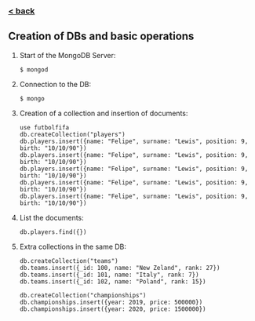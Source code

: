 ### [< back](./README.md)
## Creation of DBs and basic operations

  1. Start of the MongoDB Server:
      ```
      $ mongod
      ```
  2. Connection to the DB:
      ```
      $ mongo
      ```
  3. Creation of a collection and insertion of documents:
      ```
      use futbolfifa
      db.createCollection("players")
      db.players.insert({name: "Felipe", surname: "Lewis", position: 9, birth: "10/10/90"})
      db.players.insert({name: "Felipe", surname: "Lewis", position: 9, birth: "10/10/90"})
      db.players.insert({name: "Felipe", surname: "Lewis", position: 9, birth: "10/10/90"})
      db.players.insert({name: "Felipe", surname: "Lewis", position: 9, birth: "10/10/90"})
      db.players.insert({name: "Felipe", surname: "Lewis", position: 9, birth: "10/10/90"})
      ```
  4. List the documents:
      ```
      db.players.find({})
      ```
 5. Extra collections in the same DB:
    ```
    db.createCollection("teams")
    db.teams.insert({_id: 100, name: "New Zeland", rank: 27})
    db.teams.insert({_id: 101, name: "Italy", rank: 7})
    db.teams.insert({_id: 102, name: "Poland", rank: 15})

    db.createCollection("championships")
    db.championships.insert({year: 2019, price: 500000})
    db.championships.insert({year: 2020, price: 1500000})
    ```
